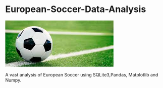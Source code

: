 # European-Soccer-Data-Analysis

![European Soccer](https://github.com/suyogyadav404/European-Soccer-Data-Analysis/blob/main/soccer.jpg)


A vast analysis of European Soccer using SQLite3,Pandas, Matplotlib and Numpy.
